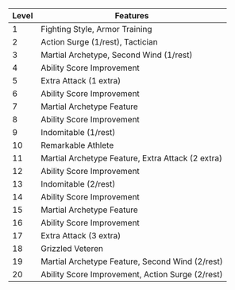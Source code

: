 | Level | Features                                          |
|-------|---------------------------------------------------|
| 1     | Fighting Style, Armor Training                    |
| 2     | Action Surge (1/rest), Tactician                  |
| 3     | Martial Archetype, Second Wind (1/rest)           |
| 4     | Ability Score Improvement                         |
| 5     | Extra Attack (1 extra)                            |
| 6     | Ability Score Improvement                         |
| 7     | Martial Archetype Feature                         |
| 8     | Ability Score Improvement                         |
| 9     | Indomitable (1/rest)                              |
| 10    | Remarkable Athlete                                |
| 11    | Martial Archetype Feature, Extra Attack (2 extra) |
| 12    | Ability Score Improvement                         |
| 13    | Indomitable (2/rest)                              |
| 14    | Ability Score Improvement                         |
| 15    | Martial Archetype Feature                         |
| 16    | Ability Score Improvement                         |
| 17    | Extra Attack (3 extra)                            |
| 18    | Grizzled Veteren                                  |
| 19    | Martial Archetype Feature, Second Wind (2/rest)   |
| 20    | Ability Score Improvement, Action Surge (2/rest)  |
